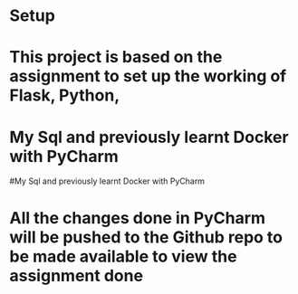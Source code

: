 # Setup
# This project is based on the assignment to set up the working of Flask, Python,
# My Sql and previously learnt Docker with PyCharm

#My Sql and previously learnt Docker with PyCharm
# All the changes done in PyCharm will be pushed to the Github repo to be made available to view the assignment done
